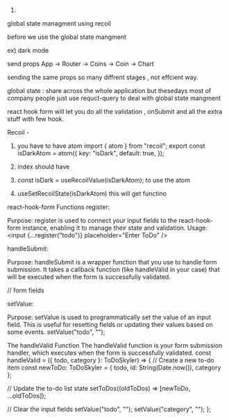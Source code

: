 1. 

global state managment 
using recoil 

before we use the global state mangment 

ex) dark mode

send props App -> Router -> Coins -> Coin -> Chart 

sending the same props  so many diffrent stages , not effcient way.

global state :  share across the whole application 
but thesedays most of company people just use requct-query to deal with global state mangment


react hook form 
will let you do all the validation , onSubmit and all the extra stuff with few 
hook.



Recoil -

1. you have to have atom
import { atom } from "recoil";
export const isDarkAtom = atom({
  key: "isDark",
  default: true,
});


2. index should have 
    <RecoilRoot>


3.  const isDark = useRecoilValue(isDarkAtom);
to use the atom


4. useSetRecoilState(isDarkAtom)
this will get functino 




react-hook-form Functions
register:

Purpose: register is used to connect your input fields to the react-hook-form instance, enabling it to manage their state and validation.
Usage: <input {...register("todo")} placeholder="Enter ToDo" />

handleSubmit:

Purpose: handleSubmit is a wrapper function that you use to handle form submission. It takes a callback function (like handleValid in your case) that will be executed when the form is successfully validated.

<form onSubmit={handleSubmit(handleValid)}>
  // form fields
</form>

setValue:

Purpose: setValue is used to programmatically set the value of an input field. This is useful for resetting fields or updating their values based on some events.
setValue("todo", "");

The handleValid Function
The handleValid function is your form submission handler, which executes when the form is successfully validated.
const handleValid = ({ todo, category }: ToDoSkyler) => {
  // Create a new to-do item
  const newToDo: ToDoSkyler = { todo, id: String(Date.now()), category };

  // Update the to-do list state
  setToDos((oldToDos) => [newToDo, ...oldToDos]);

  // Clear the input fields
  setValue("todo", "");
  setValue("category", "");
};
